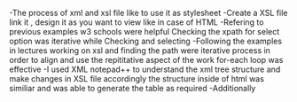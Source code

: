 <!--Thought Process-->
-The process of xml and xsl file like to use it as stylesheet 
-Create a XSL file link it , design it as you want to view like in case of HTML 
-Refering to previous examples w3 schools were helpful
Checking the xpath for select option was iterative while Checking and selecting
-Following the examples in lectures 
working on xsl and finding the path were iterative process 
in order to align and use the repititative aspect of the work for-each loop was effective
-I used XML notepad++ to understand the xml tree structure and make changes in XSL file accordingly
the structure inside of html was similiar and was able to generate the table as required
-Additionally <Style> aspect allowed any inline styling experiment in xml file 
refering to w3 examples were helpful and enabled to verify and rectify mistakes occured initally
Output file has been generated as assignment_output.html

-Below is the image of steps taken respectively












<!--Images uploaded -->
0.![image info](../assignments/Screenshots/link%20href.bmp)
1.![image info](../assignments/Screenshots/New%20Bitmap%20image.bmp)
2.![image info](../assignments/Screenshots/2nd%20Image.bmp)
3.![image info](../assignments/Screenshots/Linking.bmp)
4.![image info](../assignments/Screenshots/Output.bmp)
5.![image info](../assignments/Screenshots/2nd%20Image.bmp)
6.![image info](../assignments/Screenshots/link%20href.bmp)
7.![image info](../assignments/Screenshots/Style.bmp)
8.![image info](../assignments/Screenshots/tree%20view.bmp)
9.![image info](../assignments/Screenshots/Final%20Output.bmp)
